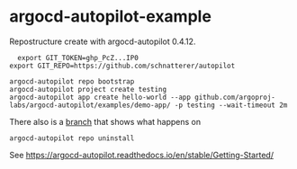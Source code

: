argocd-autopilot-example
===

Repostructure create with argocd-autopilot 0.4.12.

```
  export GIT_TOKEN=ghp_PcZ...IP0
export GIT_REPO=https://github.com/schnatterer/autopilot

argocd-autopilot repo bootstrap
argocd-autopilot project create testing
argocd-autopilot app create hello-world --app github.com/argoproj-labs/argocd-autopilot/examples/demo-app/ -p testing --wait-timeout 2m
``` 

There also is a [branch](https://github.com/schnatterer/autopilot/tree/uninstall) that shows what happens on
```
argocd-autopilot repo uninstall
```

See https://argocd-autopilot.readthedocs.io/en/stable/Getting-Started/

